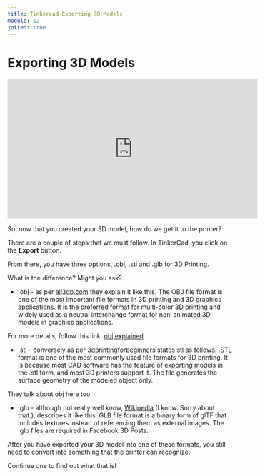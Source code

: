 ```yaml
---
title: Tinkercad Exporting 3D Models
module: 12
jotted: true
---
```


# Exporting 3D Models

<iframe width="560" height="315" src="https://umontana.zoom.us/rec/play/65Mvc-3-rWo3GNGQsASDA6J8W9Toff6s1CAc86JfzEnjV3cFNlKkYrBGZOXOC2f2TipucJEaxks8KcUd?continueMode=true" frameborder="0" allow="accelerometer; autoplay; encrypted-media; gyroscope; picture-in-picture" allowfullscreen></iframe>

So, now that you created your 3D model, how do we get it to the printer?

There are a couple of steps that we must follow.  In TinkerCad, you click on the **Export** button.

From there, you have three options, .obj, .stl and .glb for 3D Printing.

What is the difference? Might you ask?

* .obj - as per [all3dp.com](https://all3dp.com) they explain it like this.  The OBJ file format is one of the most important file formats in 3D printing and 3D graphics applications. It is the preferred format for multi-color 3D printing and widely used as a neutral interchange format for non-animated 3D models in graphics applications.

For more details, follow this link. [obj explained](https://all3dp.com/1/obj-file-format-3d-printing-cad/)

* .stl - conversely as per [3dprintingforbeginners](https://3dprintingforbeginners.com/stl-and-obj-files-101/) states stl as follows. .STL format is one of the most commonly used file formats for 3D printing. It is because most CAD software has the feature of exporting models in the .stl form, and most 3D printers support it. The file generates the surface geometry of the modeled object only. 

They talk about obj here too.

* .glb - although not really well know, [Wikipedia](https://en.wikipedia.org/wiki/GlTF#GLB) (I know. Sorry about that.), describes it like this. GLB file format is a binary form of glTF that includes textures instead of referencing them as external images. The .glb files are required in Facebook 3D Posts.

After you have exported your 3D model into one of these formats, you still need to convert into something that the printer can recognize.

Continue one to find out what that is!
